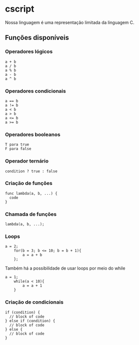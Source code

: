 # cscript

Nossa linguagem é uma representação limitada da linguagem C.

## Funções disponíveis

### Operadores lógicos

```
a + b
a / b
a % b
a - b
a ^ b
```

### Operadores condicionais

```
a == b
a != b
a < b
a > b
a <= b
a >= b
```

### Operadores booleanos

```
T para true
F para false
```

### Operador ternário

```
condition ? true : false
```

### Criação de funções

```
func lambda(a, b, ...) {
  code
}
```

### Chamada de funções

```
lambda(a, b, ...);
```

### Loops

```
a = 2;
    for(b = 3; b <= 10; b = b + 1){
        a = a + b
    };
```
Também há a possibilidade de usar loops por meio do while

```
a = 1;
    while(a < 10){
        a = a + 1
    }
```

### Criação de condicionais

```
if (condition) {
  // block of code
} else if (condition) {
  // block of code
} else {
  // block of code
}
```
